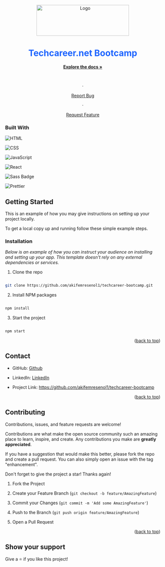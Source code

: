 <br  />

<div  align="center"  id="readme-top">

<a  href="https://github.com/akifemresenol1/techcareer-bootcamp">

<img  src="https://www.techcareer.net/assets/images/common/techcareer-logo.svg"  alt="Logo"  width="300"  height="100">

</a>

  

<h1  align="center"  style="color:#1d64ff" >Techcareer.net Bootcamp</h1>

  

<p  align="center">


<a  href="https://github.com/akifemresenol1/techcareer-bootcamp"><strong>Explore the docs »</strong></a>

<br  />

·

<a  href="https://github.com/akifemresenol1/techcareer-bootcamp/issues">Report Bug</a>

·

<a  href="https://github.com/akifemresenol1/techcareer-bootcamp/issues">Request Feature</a>

</p>

</div>
  

### Built With

  

![HTML](https://img.shields.io/badge/HTML-239120?style=for-the-badge&logo=html5&logoColor=#e34c26)

![CSS](https://img.shields.io/badge/CSS-239120?&style=for-the-badge&logo=css3&logoColor=#264de4)

![JavaScript](https://img.shields.io/badge/javascript-%23323330.svg?style=for-the-badge&logo=javascript&logoColor=%23F7DF1E)

![React](https://img.shields.io/badge/react-%2320232a.svg?style=for-the-badge&logo=react&logoColor=%2361DAFB)

![Sass Badge](https://img.shields.io/badge/Sass-C69?logo=sass&logoColor=fff&style=for-the-badge)    

![Prettier](https://img.shields.io/badge/prettier-1A2C34?style=for-the-badge&logo=prettier&logoColor=F7BA3E)


  

  

## Getting Started

  

This is an example of how you may give instructions on setting up your project locally.

To get a local copy up and running follow these simple example steps.

  

### Installation

  

_Below is an example of how you can instruct your audience on installing and setting up your app. This template doesn't rely on any external dependencies or services._

  

1. Clone the repo

```sh

git clone https://github.com/akifemresenol1/techcareer-bootcamp.git

```

2. Install NPM packages

```sh

npm install

```

3. Start the project

```sh

npm start

```

  

<p  align="right">(<a  href="#readme-top">back to top</a>)</p>

  

  

 

## Contact

  

- GitHub: [Github](https://github.com/akifemresenol1  'my github profile')

- LinkedIn: [LinkedIn](https://www.linkedin.com/in/akif-emre-şenol/)

  

- Project Link: https://github.com/akifemresenol1/techcareer-bootcamp

  

<p  align="right">(<a  href="#readme-top">back to top</a>)</p>

  

<!-- ## 👤 My Links -->

  

## Contributing

  

Contributions, issues, and feature requests are welcome!

  

Contributions are what make the open source community such an amazing place to learn, inspire, and create. Any contributions you make are **greatly appreciated**.

  

If you have a suggestion that would make this better, please fork the repo and create a pull request. You can also simply open an issue with the tag "enhancement".

Don't forget to give the project a star! Thanks again!

  

1. Fork the Project

2. Create your Feature Branch (`git checkout -b feature/AmazingFeature`)

3. Commit your Changes (`git commit -m 'Add some AmazingFeature'`)

4. Push to the Branch (`git push origin feature/AmazingFeature`)

5. Open a Pull Request

  

<p  align="right">(<a  href="#readme-top">back to top</a>)</p>

  

## Show your support

  

Give a ⭐️ if you like this project!
